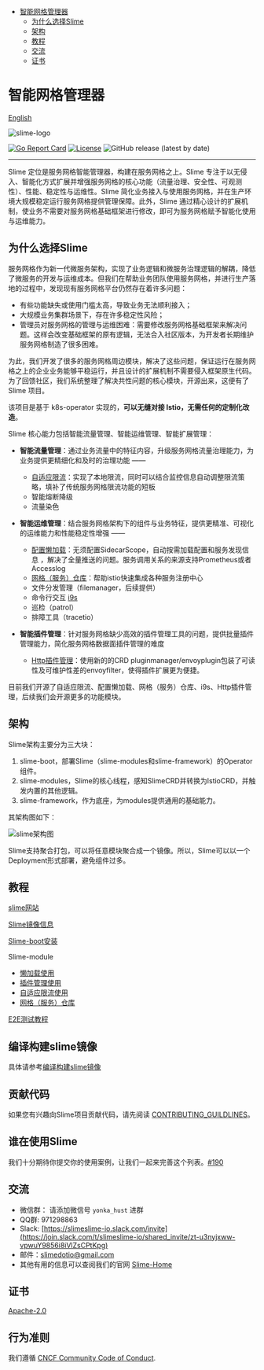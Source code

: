 - [智能网格管理器](#智能网格管理器)
  - [为什么选择Slime](#为什么选择slime)
  - [架构](#架构)
  - [教程](#教程)
  - [交流](#交流)
  - [证书](#证书)

# 智能网格管理器

[English](./README_EN.md)

![slime-logo](media/slime_logo.png)

 [![Go Report Card](https://goreportcard.com/badge/github.com/slime-io/slime)](https://goreportcard.com/report/github.com/slime-io/slime) [![License](https://img.shields.io/badge/License-Apache%202.0-green.svg)](https://github.com/slime-io/slime/blob/master/LICENSE) ![GitHub release (latest by date)](https://img.shields.io/github/v/release/slime-io/slime?color=green)

---

Slime 定位是服务网格智能管理器，构建在服务网格之上。Slime 专注于以无侵入、智能化方式扩展并增强服务网格的核心功能（流量治理、安全性、可观测性）、性能、稳定性与运维性。Slime 简化业务接入与使用服务网格，并在生产环境大规模稳定运行服务网格提供管理保障。此外，Slime 通过精心设计的扩展机制，使业务不需要对服务网格基础框架进行修改，即可为服务网格赋予智能化使用与运维能力。

## 为什么选择Slime

服务网格作为新一代微服务架构，实现了业务逻辑和微服务治理逻辑的解耦，降低了微服务的开发与运维成本。但我们在帮助业务团队使用服务网格，并进行生产落地的过程中，发现现有服务网格平台仍然存在着许多问题：

- 有些功能缺失或使用门槛太高，导致业务无法顺利接入；
- 大规模业务集群场景下，存在许多稳定性风险；
- 管理员对服务网格的管理与运维困难：需要修改服务网格基础框架来解决问题。这样会改变基础框架的原有逻辑，无法合入社区版本，为开发者长期维护服务网格制造了很多困难。

为此，我们开发了很多的服务网格周边模块，解决了这些问题，保证运行在服务网格之上的企业业务能够平稳运行，并且设计的扩展机制不需要侵入框架原生代码。为了回馈社区，我们系统整理了解决共性问题的核心模块，开源出来，这便有了 Slime 项目。

该项目是基于 k8s-operator 实现的，**可以无缝对接 Istio，无需任何的定制化改造**。

Slime 核心能力包括智能流量管理、智能运维管理、智能扩展管理：

- **智能流量管理**：通过业务流量中的特征内容，升级服务网格流量治理能力，为业务提供更精细化和及时的治理功能  —— 
  - [自适应限流](./staging/src/slime.io/slime/modules/limiter)：实现了本地限流，同时可以结合监控信息自动调整限流策略，填补了传统服务网格限流功能的短板
  - 智能熔断降级
  - 流量染色

- **智能运维管理**：结合服务网格架构下的组件与业务特征，提供更精准、可视化的运维能力和性能稳定性增强 ——
  - [配置懒加载](./staging/src/slime.io/slime/modules/lazyload)：无须配置SidecarScope，自动按需加载配置和服务发现信息 ，解决了全量推送的问题。服务调用关系的来源支持Prometheus或者Accesslog
  - [网格（服务）仓库](./staging/src/slime.io/slime/modules/meshregistry)：帮助istio快速集成各种服务注册中心
  - 文件分发管理（filemanager，后续提供）
  - 命令行交互 [i9s](https://github.com/slime-io/i9s)
  - 巡检（patrol）
  - 排障工具（tracetio）

- **智能插件管理**：针对服务网格缺少高效的插件管理工具的问题，提供批量插件管理能力，简化服务网格数据面插件管理的难度
  - [Http插件管理](./staging/src/slime.io/slime/modules/plugin)：使用新的的CRD pluginmanager/envoyplugin包装了可读性及可维护性差的envoyfilter，使得插件扩展更为便捷。

目前我们开源了自适应限流、配置懒加载、网格（服务）仓库、i9s、Http插件管理，后续我们会开源更多的功能模块。


## 架构

Slime架构主要分为三大块：

1. slime-boot，部署Slime（slime-modules和slime-framework）的Operator组件。
2. slime-modules，Slime的核心线程，感知SlimeCRD并转换为IstioCRD，并触发内置的其他逻辑。
3. slime-framework，作为底座，为modules提供通用的基础能力。

其架构图如下：

![slime架构图](media/slime-arch-v2.png)

Slime支持聚合打包，可以将任意模块聚合成一个镜像。所以，Slime可以以一个Deployment形式部署，避免组件过多。

## 教程

[slime网站](https://slime-io.github.io/)

[Slime镜像信息](https://github.com/slime-io/slime/wiki/Slime-Project-Tag-and-Image-Tag-Mapping-Table)

[Slime-boot安装](./doc/zh/slime-boot.md)

Slime-module

- [懒加载使用](./staging/src/slime.io/slime/modules/lazyload/README.md)
- [插件管理使用](./staging/src/slime.io/slime/modules/plugin/README.md)
- [自适应限流使用](./staging/src/slime.io/slime/modules/limiter/README.md)
- [网格（服务）仓库](./staging/src/slime.io/slime/modules/meshregistry/README_CH.md)

[E2E测试教程](./doc/zh/slime_e2e_test_zh.md)


## 编译构建slime镜像

具体请参考[编译构建slime镜像](./doc/zh/slime-build.md)


## 贡献代码

如果您有兴趣向Slime项目贡献代码，请先阅读 [CONTRIBUTING_GUILDLINES](./CONTRIBUTING_GUILDLINES.md)。

## 谁在使用Slime

我们十分期待你提交你的使用案例，让我们一起来完善这个列表。[#190](https://github.com/slime-io/slime/issues/190)

## 交流

- 微信群： 请添加微信号 `yonka_hust` 进群
- QQ群: 971298863
- Slack: [https://slimeslime-io.slack.com/invite](https://join.slack.com/t/slimeslime-io/shared_invite/zt-u3nyjxww-vpwuY9856i8iVlZsCPtKpg)
- 邮件：slimedotio@gmail.com
- 其他有用的信息可以查阅我们的官网 [Slime-Home](https://slime-io.github.io/)

## 证书

[Apache-2.0](https://choosealicense.com/licenses/apache-2.0/)


## 行为准则

我们遵循 [CNCF Community Code of Conduct](https://github.com/cncf/foundation/blob/master/code-of-conduct.md).
